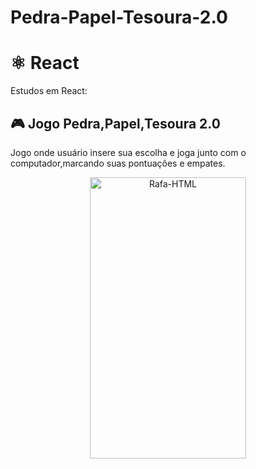 # Pedra-Papel-Tesoura-2.0
# ⚛️ React
Estudos em React:

## 🎮 Jogo Pedra,Papel,Tesoura 2.0
Jogo onde usuário insere sua escolha e joga junto com o computador,marcando suas pontuações e empates.
<div align="center">
   <img align="center"  alt="Rafa-HTML" height="450" width="250" src="https://media.discordapp.net/attachments/1022605277469626472/1101259518299611216/jogo.gif?width=283&height=490">
</div>
 
  ##
